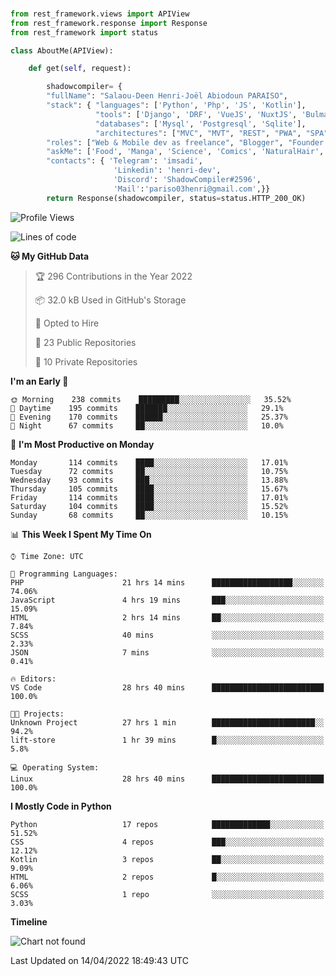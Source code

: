 ###
```python
from rest_framework.views import APIView
from rest_framework.response import Response
from rest_framework import status

class AboutMe(APIView):

    def get(self, request):

        shadowcompiler= {
        "fullName": "Salaou-Deen Henri-Joël Abiodoun PARAISO",
        "stack": { "languages": ['Python', 'Php', 'JS', 'Kotlin'],
                   "tools": ['Django', 'DRF', 'VueJS', 'NuxtJS', 'Bulma', 'Beufy'],
                   "databases": ['Mysql', 'Postgresql', 'Sqlite'],
                   "architectures": ["MVC", "MVT", "REST", "PWA", "SPA"]},        
        "roles": ["Web & Mobile dev as freelance", "Blogger", "Founder at @henrid3v", "Mentor"],
        "askMe": ['Food', 'Manga', 'Science', 'Comics', 'NaturalHair', 'Photography', 'Tech', 'Programming'],
        "contacts": { 'Telegram': 'imsadi',
                       'Linkedin': 'henri-dev',
                       'Discord': 'ShadowCompiler#2596',
                       'Mail':'pariso03henri@gmail.com',}}
        return Response(shadowcompiler, status=status.HTTP_200_OK)

```                    

<!--START_SECTION:waka-->
![Profile Views](http://img.shields.io/badge/Profile%20Views-0-blue)

![Lines of code](https://img.shields.io/badge/From%20Hello%20World%20I%27ve%20Written--2%20Thousand%20lines%20of%20code-blue)

**🐱 My GitHub Data** 

> 🏆 296 Contributions in the Year 2022
 > 
> 📦 32.0 kB Used in GitHub's Storage 
 > 
> 💼 Opted to Hire
 > 
> 📜 23 Public Repositories 
 > 
> 🔑 10 Private Repositories  
 > 
**I'm an Early 🐤** 

```text
🌞 Morning    238 commits    █████████░░░░░░░░░░░░░░░░   35.52% 
🌆 Daytime    195 commits    ███████░░░░░░░░░░░░░░░░░░   29.1% 
🌃 Evening    170 commits    ██████░░░░░░░░░░░░░░░░░░░   25.37% 
🌙 Night      67 commits     ██░░░░░░░░░░░░░░░░░░░░░░░   10.0%

```
📅 **I'm Most Productive on Monday** 

```text
Monday       114 commits    ████░░░░░░░░░░░░░░░░░░░░░   17.01% 
Tuesday      72 commits     ██░░░░░░░░░░░░░░░░░░░░░░░   10.75% 
Wednesday    93 commits     ███░░░░░░░░░░░░░░░░░░░░░░   13.88% 
Thursday     105 commits    ████░░░░░░░░░░░░░░░░░░░░░   15.67% 
Friday       114 commits    ████░░░░░░░░░░░░░░░░░░░░░   17.01% 
Saturday     104 commits    ████░░░░░░░░░░░░░░░░░░░░░   15.52% 
Sunday       68 commits     ██░░░░░░░░░░░░░░░░░░░░░░░   10.15%

```


📊 **This Week I Spent My Time On** 

```text
⌚︎ Time Zone: UTC

💬 Programming Languages: 
PHP                      21 hrs 14 mins      ██████████████████░░░░░░░   74.06% 
JavaScript               4 hrs 19 mins       ███░░░░░░░░░░░░░░░░░░░░░░   15.09% 
HTML                     2 hrs 14 mins       ██░░░░░░░░░░░░░░░░░░░░░░░   7.84% 
SCSS                     40 mins             ░░░░░░░░░░░░░░░░░░░░░░░░░   2.33% 
JSON                     7 mins              ░░░░░░░░░░░░░░░░░░░░░░░░░   0.41%

🔥 Editors: 
VS Code                  28 hrs 40 mins      █████████████████████████   100.0%

🐱‍💻 Projects: 
Unknown Project          27 hrs 1 min        ███████████████████████░░   94.2% 
lift-store               1 hr 39 mins        █░░░░░░░░░░░░░░░░░░░░░░░░   5.8%

💻 Operating System: 
Linux                    28 hrs 40 mins      █████████████████████████   100.0%

```

**I Mostly Code in Python** 

```text
Python                   17 repos            █████████████░░░░░░░░░░░░   51.52% 
CSS                      4 repos             ███░░░░░░░░░░░░░░░░░░░░░░   12.12% 
Kotlin                   3 repos             ██░░░░░░░░░░░░░░░░░░░░░░░   9.09% 
HTML                     2 repos             █░░░░░░░░░░░░░░░░░░░░░░░░   6.06% 
SCSS                     1 repo              ░░░░░░░░░░░░░░░░░░░░░░░░░   3.03%

```


**Timeline**

![Chart not found](https://raw.githubusercontent.com/shadowcompiler/shadowcompiler/main/charts/bar_graph.png) 


 Last Updated on 14/04/2022 18:49:43 UTC
<!--END_SECTION:waka-->
